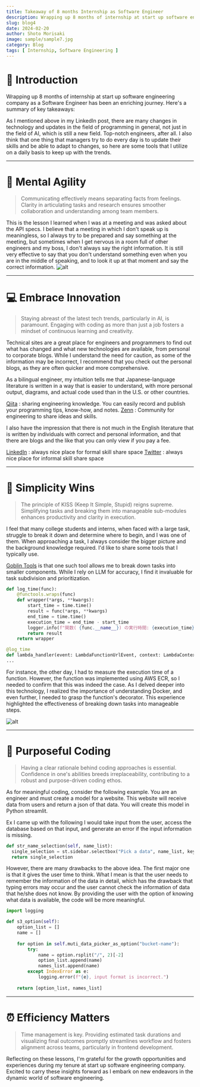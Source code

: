 ```yaml
---
title: Takeaway of 8 months Internship as Software Engineer 
description: Wrapping up 8 months of internship at start up software engineering company as a Software Engineer has been an enriching journey. Here's a summary of key takeaways
slug: blog4
date: 2024-02-20
author: Shoto Morisaki
image: sample/sample7.jpg
category: Blog
tags: [ Internship, Software Engineering ]
---
```


# 🚀 Introduction 
Wrapping up 8 months of internship at start up software engineering company as a Software Engineer has been an enriching journey. Here's a summary of key takeaways:

As I mentioned above in my LinkedIn post, there are many changes in technology and updates in the field of programming in general, not just in the field of AI, which is still a new field. Top-notch engineers, after all. I also think that one thing that managers try to do every day is to update their skills and be able to adapt to changes, so here are some tools that I utilize on a daily basis to keep up with the trends.

---

# 🧠 Mental Agility 
> Communicating effectively means separating facts from feelings. Clarity in articulating tasks and research ensures smoother collaboration and understanding among team members.

This is the lesson I learned when I was at a meeting and was asked about the API specs. I believe that a meeting in which I don't speak up is meaningless, so I always try to be prepared and say something at the meeting, but sometimes when I get nervous in a room full of other engineers and my boss, I don't always say the right information. It is still very effective to say that you don't understand something even when you are in the middle of speaking, and to look it up at that moment and say the correct information.
![alt](/post/4/meeting.jpg)

---

# 💻 Embrace Innovation 
> Staying abreast of the latest tech trends, particularly in AI, is paramount. Engaging with coding as more than just a job fosters a mindset of continuous learning and creativity.

Technical sites are a great place for engineers and programmers to find out what has changed and what new technologies are available, from personal to corporate blogs. While I understand the need for caution, as some of the information may be incorrect, I recommend that you check out the personal blogs, as they are often quicker and more comprehensive. 

As a bilingual engineer, my intuition tells me that Japanese-language literature is written in a way that is easier to understand, with more personal output, diagrams, and actual code used than in the U.S. or other countries. 

[Qiita](https://qiita.com/) : sharing engineering knowledge. You can easily record and publish your programming tips, know-how, and notes.
[Zenn](https://zenn.dev/) : Community for engineering to share ideas and skills.

I also have the impression that there is not much in the English literature that is written by individuals with correct and personal information, and that there are blogs and the like that you can only view if you pay a fee.

[LinkedIn](https://www.linkedin.com/) : always nice place for formal skill share space
[Twitter](https://twitter.com/) : always nice place for informal skill share space

---

# 🔑 Simplicity Wins 
> The principle of KISS (Keep It Simple, Stupid) reigns supreme. Simplifying tasks and breaking them into manageable sub-modules enhances productivity and clarity in execution.

I feel that many college students and interns, when faced with a large task, struggle to break it down and determine where to begin, and I was one of them. When approaching a task, I always consider the bigger picture and the background knowledge required. I'd like to share some tools that I typically use.

[Goblin Tools](https://goblin.tools/) is that one such tool allows me to break down tasks into smaller components. While I rely on LLM for accuracy, I find it invaluable for task subdivision and prioritization.

```python
def log_time(func):
    @functools.wraps(func)
    def wrapper(*args, **kwargs):
        start_time = time.time()
        result = func(*args, **kwargs)
        end_time = time.time()
        execution_time = end_time - start_time
        logger.info(f"関数( {func.__name__}) の実行時間: {execution_time} sec")
        return result
    return wrapper

@log_time
def lambda_handler(event: LambdaFunctionUrlEvent, context: LambdaContext) -> dict:
...
```

For instance, the other day, I had to measure the execution time of a function. However, the function was implemented using AWS ECR, so I needed to confirm that this was indeed the case. As I delved deeper into this technology, I realized the importance of understanding Docker, and even further, I needed to grasp the function's decorator. This experience highlighted the effectiveness of breaking down tasks into manageable steps.

![alt](/post/4/docker_and_ecr.png "Architecture of sample Docker and ECR")

---

# 🎯 Purposeful Coding 
> Having a clear rationale behind coding approaches is essential. Confidence in one's abilities breeds irreplaceability, contributing to a robust and purpose-driven coding ethos.

As for meaningful coding, consider the following example. You are an engineer and must create a model for a website. This website will receive data from users and return a json of that data. You will create this model in Python streamlit.

Ex I came up with the following I would take input from the user, access the database based on that input, and generate an error if the input information is missing.

```python
def str_name_selection(self, name_list):
  single_selection = st.sidebar.selectbox("Pick a data", name_list, key=name_list)
  return single_selection
```

However, there are many drawbacks to the above idea. The first major one is that it gives the user time to think. What I mean is that the user needs to remember the information of the data in detail, which has the drawback that typing errors may occur and the user cannot check the information of data that he/she does not know. By providing the user with the option of knowing what data is available, the code will be more meaningful.

```python
import logging

def s3_option(self):
    option_list = []
    name = []
    
    for option in self.muti_data_picker_as_option("bucket-name"):
        try: 
            name = option.rsplit("/", 2)[-2]
            option_list.append(name)
            names_list.append(name)
        except IndexError as e:
            logging.error(f"{e}, input format is incorrect.")
    
    return [option_list, names_list]

```

---

# ⏰ Efficiency Matters 
> Time management is key. Providing estimated task durations and visualizing final outcomes promptly streamlines workflow and fosters alignment across teams, particularly in frontend development.

Reflecting on these lessons, I'm grateful for the growth opportunities and experiences during my tenure at start up software engineering company. Excited to carry these insights forward as I embark on new endeavors in the dynamic world of software engineering.